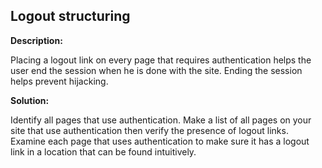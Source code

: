 
Logout structuring
-------

**Description:**

Placing a logout link on every page that requires authentication helps the user end the session when he is done with the site. Ending the session helps prevent hijacking.


**Solution:**

Identify all pages that use authentication. Make a list of all pages on your site that use authentication then verify the presence of logout links. Examine each page that uses authentication to make sure it has a logout link in a location that can be found intuitively.

	